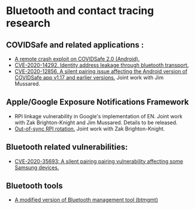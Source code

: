 # Bluetooth and contact tracing research

## COVIDSafe and related applications :
- [A remote crash exploit on COVIDSafe 2.0 (Android).](crashing_covidsafe.pdf)
- [CVE-2020-14292. Identity address leakage through bluetooth transport.](https://github.com/alwentiu/CVE-2020-14292) 
- [CVE-2020-12856. A silent pairing issue affecting the Android version of COVIDSafe app v1.17 and earlier versions.](https://github.com/alwentiu/COVIDSafe-CVE-2020-12856) Joint work with Jim Mussared.

## Apple/Google Exposure Notifications Framework 
- RPI linkage vulnerability in Google's implementation of EN.  Joint work with Zak Brighton-Knight and Jim Mussared. Details to be released.
- [Out-of-sync RPI rotation.](https://github.com/alwentiu/exposure_notification) Joint work with Zak Brighton-Knight.

## Bluetooth related vulnerabilities:
- [CVE-2020-35693: A silent pairing pairing vulnerability affecting some Samsung devices.](samsung.pdf)


## Bluetooth tools

- [A modified version of Bluetooth management tool (btmgmt)](https://github.com/alwentiu/btmgmt-alt)

